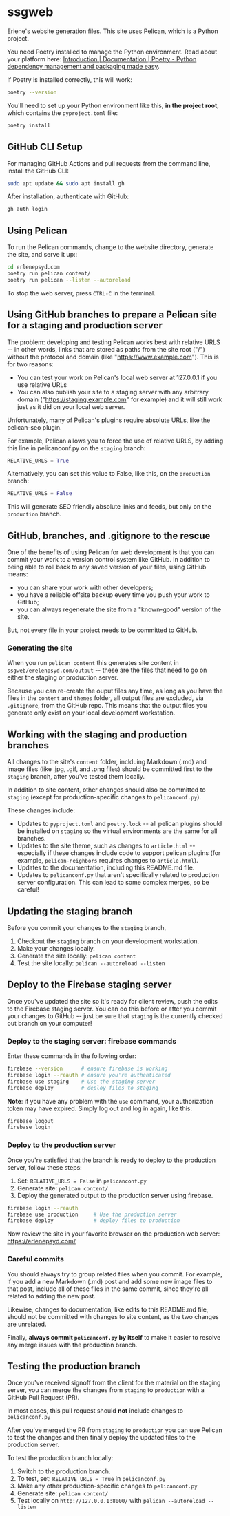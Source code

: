 # ssgweb

Erlene's website generation files. This site uses Pelican, which is a Python project.

You need Poetry installed to manage the Python environment. Read about your platform here: [Introduction | Documentation | Poetry - Python dependency management and packaging made easy](https://python-poetry.org/docs/#installation).

If Poetry is installed correctly, this will work:

```bash
poetry --version
```

You'll need to set up your Python environment like this, **in the project root**, which contains the `pyproject.toml` file:

```bash
poetry install
```

## GitHub CLI Setup

For managing GitHub Actions and pull requests from the command line, install the GitHub CLI:

```bash
sudo apt update && sudo apt install gh
```

After installation, authenticate with GitHub:

```bash
gh auth login
```

## Using Pelican

To run the Pelican commands, change to the website directory, generate the site, and serve it up::

```bash
cd erlenepsyd.com
poetry run pelican content/
poetry run pelican --listen --autoreload
```

To stop the web server, press `CTRL-C` in the terminal.

## Using GitHub branches to prepare a Pelican site for a staging and production server

The problem: developing and testing Pelican works best with relative URLS -- in other words, links that are stored as paths from the site root ("/") without the protocol and domain (like "https://www.example.com"). This is for two reasons:

* You can test your work on Pelican's local web server at 127.0.0.1 if you use relative URLs
* You can also publish your site to a staging server with any arbitrary domain ("https://staging.example.com" for example) and it will still work just as it did on your local web server.

Unfortunately, many of Pelican's plugins require absolute URLs, like the pelican-seo plugin.

For example, Pelican allows you to force the use of relative URLS, by adding this line in pelicanconf.py on the `staging` branch:

```python
RELATIVE_URLS = True
```

Alternatively, you can set this value to False, like this, on the `production` branch:

```python
RELATIVE_URLS = False
```

This will generate SEO friendly absolute links and feeds, but only on the `production` branch.

## GitHub, branches, and .gitignore to the rescue

One of the benefits of using Pelican for web development is that you can commit your work to a version control system like GitHub. In addition to being able to roll back to any saved version of your files, using GitHub means:

* you can share your work with other developers;
* you have a reliable offsite backup every time you push your work to GitHub;
* you can always regenerate the site from a "known-good" version of the site.

But, not every file in your project needs to be committed to GitHub.

### Generating the site

When you run `pelican content` this generates site content in `ssgweb/erelenpsyd.com/output` -- these are the files that need to go on either the staging or production server.

Because you can re-create the ouput files any time, as long as you have the files in the `content` and `themes` folder, all output files are excluded, via `.gitignore`, from the GitHub repo. This means that the output files you generate only exist on your local development workstation.

## Working with the staging and production branches

All changes to the site's `content` folder, inclduing Markdown (.md) and image files (like .jpg, .gif, and .png files) should be committed first to the `staging` branch, after you've tested them locally.

In addition to site content, other changes should also be committed to `staging` (except for production-specific changes to `pelicanconf.py`).

These changes include:

* Updates to `pyproject.toml` and `poetry.lock`  -- all pelican plugins should be installed on `staging` so the virtual environments are the same for all branches.
* Updates to the site theme, such as changes to `article.html` -- especially if these changes include code to support pelican plugins (for example, `pelican-neighbors` requires changes to `article.html`).
* Updates to the documentation, including this README.md file.
* Updates to `pelicanconf.py` that aren't specifically related to production server configuration. This can lead to some complex merges, so be careful!

## Updating the staging branch

Before you commit your changes to the `staging` branch,

1. Checkout the `staging` branch on your development workstation.
2. Make your changes locally.
3. Generate the site locally: `pelican content`
4. Test the site locally: `pelican --autoreload --listen`

## Deploy to the Firebase staging server

Once you've updated the site so it's ready for client review, push the edits to the Firebase staging server. You can do this before or after you commit your changes to GitHub -- just be sure that `staging` is the currently checked out branch on your computer!

### Deploy to the staging server: firebase commands

Enter these commands in the following order:

```bash
firebase --version      # ensure firebase is working
firebase login --reauth # ensure you're authenticated
firebase use staging    # Use the staging server
firebase deploy         # deploy files to staging
```

**Note**: if you have any problem with the `use` command, your authorization token may have expired. Simply log out and log in again, like this:

```bash
firebase logout
firebase login
```

### Deploy to the production server

Once you're satisfied that the branch is ready to deploy to the production server, follow these steps:

1. Set: `RELATIVE_URLS = False` in `pelicanconf.py`
2. Generate site: `pelican content/`
3. Deploy the generated output to the production server using firebase.

```bash
firebase login --reauth
firebase use production     # Use the production server
firebase deploy             # deploy files to production
```

Now review the site in your favorite browser on the production web server: <https://erlenepsyd.com/>

### Careful commits

You should always try to group related files when you commit. For example, if you add a new Markdown (.md) post and add some new image files to that post, include all of these files in the same commit, since they're all related to adding the new post.

Likewise, changes to documentation, like edits to this README.md file, should not be committed with changes to site content, as the two changes are unrelated.

Finally, **always commit `pelicanconf.py` by itself** to make it easier to resolve any merge issues with the production branch.

## Testing the production branch

Once you've received signoff from the client for the material on the staging server, you can merge the changes from `staging` to `production` with a GitHub Pull Request (PR).

In most cases, this pull request should **not** include changes to `pelicanconf.py`

After you've merged the PR from `staging` to `production` you can use Pelican to test the changes and then finally deploy the updated files to the production server.

To test the production branch locally:

1. Switch to the production branch.
2. To test, set: `RELATIVE_URLS = True` in `pelicanconf.py`
3. Make any other production-specific changes to `pelicanconf.py`
4. Generate site: `pelican content/`
5. Test locally on `http://127.0.0.1:8000/` with `pelican --autoreload --listen`

